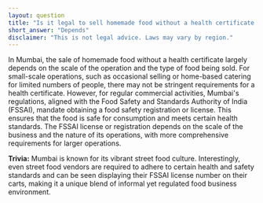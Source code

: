 ```yaml
---
layout: question
title: "Is it legal to sell homemade food without a health certificate in Mumbai?"
short_answer: "Depends"
disclaimer: "This is not legal advice. Laws may vary by region."
---
```


In Mumbai, the sale of homemade food without a health certificate largely depends on the scale of the operation and the type of food being sold. For small-scale operations, such as occasional selling or home-based catering for limited numbers of people, there may not be stringent requirements for a health certificate. However, for regular commercial activities, Mumbai's regulations, aligned with the Food Safety and Standards Authority of India (FSSAI), mandate obtaining a food safety registration or license. This ensures that the food is safe for consumption and meets certain health standards. The FSSAI license or registration depends on the scale of the business and the nature of its operations, with more comprehensive requirements for larger operations.

**Trivia:** Mumbai is known for its vibrant street food culture. Interestingly, even street food vendors are required to adhere to certain health and safety standards and can be seen displaying their FSSAI license number on their carts, making it a unique blend of informal yet regulated food business environment.
